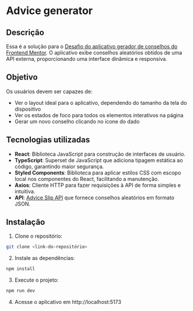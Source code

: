 # Advice generator

## Descrição
Essa é a solução para o [Desafio do aplicativo gerador de conselhos do Frontend Mentor](https://www.frontendmentor.io/challenges/advice-generator-app-QdUG-13db). O aplicativo exibe conselhos aleatórios obtidos de uma API externa, proporcionando uma interface dinâmica e responsiva.

## Objetivo
Os usuários devem ser capazes de:

- Ver o layout ideal para o aplicativo, dependendo do tamanho da tela do dispositivo
- Ver os estados de foco para todos os elementos interativos na página
- Gerar um novo conselho clicando no ícone do dado

## Tecnologias utilizadas
- **React**: Biblioteca JavaScript para construção de interfaces de usuário.
- **TypeScript**: Superset de JavaScript que adiciona tipagem estática ao código, garantindo maior segurança.
-  **Styled Components**: Biblioteca para aplicar estilos CSS com escopo local nos componentes do React, facilitando a manutenção.
- **Axios**: Cliente HTTP para fazer requisições à API de forma simples e intuitiva.
- **API**: [Advice Slip API](https://api.adviceslip.com/) que fornece conselhos aleatórios em formato JSON.

## Instalação

1. Clone o repositório:
```bash
git clone <link-do-repositório>
```

2. Instale as dependências:
```bash
npm install
```

3. Execute o projeto:
```bash
npm run dev
```

4. Acesse o aplicativo em http://localhost:5173